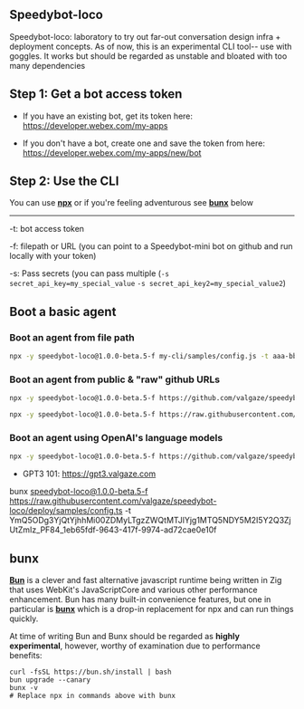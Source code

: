 ## Speedybot-loco

Speedybot-loco: laboratory to try out far-out conversation design infra + deployment concepts. As of now, this is an experimental CLI tool-- use with goggles. It works but should be regarded as unstable and bloated with too many dependencies

## Step 1: Get a bot access token

- If you have an existing bot, get its token here: https://developer.webex.com/my-apps

- If you don't have a bot, create one and save the token from here: https://developer.webex.com/my-apps/new/bot

## Step 2: Use the CLI

You can use **[npx](https://www.npmjs.com/package/npx)** or if you're feeling adventurous see **[bunx](#bunx)** below

---

-t: bot access token

-f: filepath or URL (you can point to a Speedybot-mini bot on github and run locally with your token)

-s: Pass secrets (you can pass multiple (`-s secret_api_key=my_special_value` `-s secret_api_key2=my_special_value2`)

## Boot a basic agent

### Boot an agent from file path

```sh
npx -y speedybot-loco@1.0.0-beta.5-f my-cli/samples/config.js -t aaa-bbb-ccc-ddd-eee-fff
```

### Boot an agent from public & "raw" github URLs

```sh
npx -y speedybot-loco@1.0.0-beta.5-f https://github.com/valgaze/speedybot-loco/blob/deploy/samples/config.ts -t aaa-bbb-ccc-ddd-eee-fff
```

```sh
npx -y speedybot-loco@1.0.0-beta.5-f https://raw.githubusercontent.com/valgaze/speedybot-loco/deploy/samples/config.ts -t aaa-bbb-ccc-ddd-eee-fff
```

### Boot an agent using OpenAI's language models

```sh
npx -y speedybot-loco@1.0.0-beta.5-f https://github.com/valgaze/speedybot-loco/blob/deploy/samples/openai.ts -t aaa-bbb-ccc-ddd-eee-fff -s openai=sk-aaabbbcccdddeeefff
```

- GPT3 101: https://gpt3.valgaze.com

bunx speedybot-loco@1.0.0-beta.5-f https://raw.githubusercontent.com/valgaze/speedybot-loco/deploy/samples/config.ts -t YmQ5ODg3YjQtYjhhMi00ZDMyLTgzZWQtMTJlYjg1MTQ5NDY5M2I5Y2Q3ZjUtZmIz_PF84_1eb65fdf-9643-417f-9974-ad72cae0e10f

## bunx

**[Bun](https://bun.sh/)** is a clever and fast alternative javascript runtime being written in Zig that uses WebKit's JavaScriptCore and various other performance enhancement. Bun has many built-in convenience features, but one in particular is **[bunx](https://twitter.com/jarredsumner/status/1606163655527059458)** which is a drop-in replacement for npx and can run things quickly.

At time of writing Bun and Bunx should be regarded as **highly experimental**, however, worthy of examination due to performance benefits:

```
curl -fsSL https://bun.sh/install | bash
bun upgrade --canary
bunx -v
# Replace npx in commands above with bunx
```
